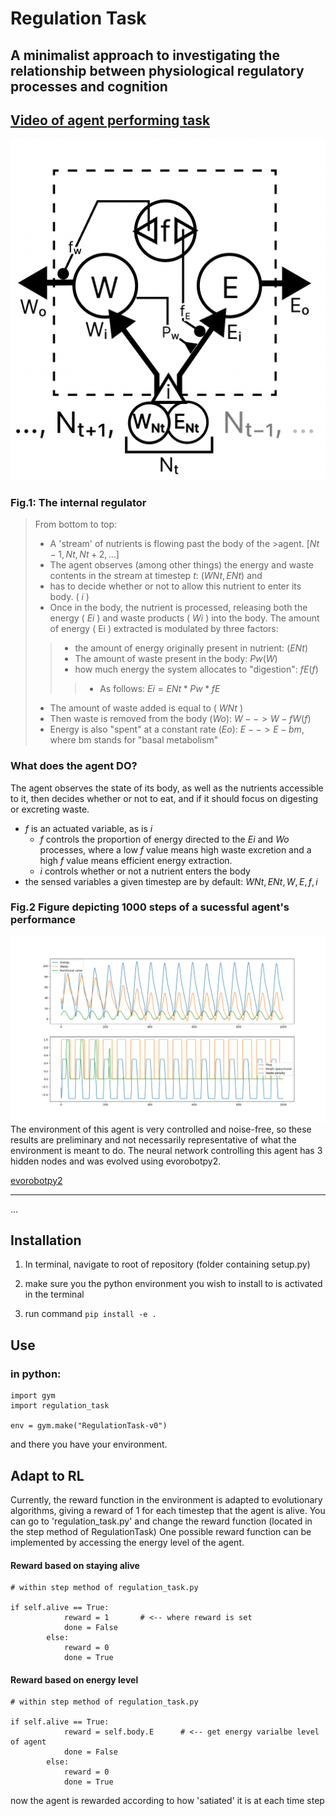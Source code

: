 # Regulation Task
## A minimalist approach to investigating the relationship between physiological regulatory processes and cognition

[Video of agent performing task](https://www.youtube.com/watch?v=-LgDBbVABHQ)
--
<img src="images/Flowchart.png">

### Fig.1: The internal regulator
>From bottom to top:
>* A 'stream' of nutrients is flowing past the body of the >agent. $[Nt-1, Nt, Nt+2,...]$
>* The agent observes (among other things) the energy and waste contents in the stream at timestep $t$: $( WNt, ENt )$ and 
>* has to decide whether or not to allow this nutrient to enter its body. ( $i$ )
>* Once in the body, the nutrient is processed, releasing both the energy ( $Ei$ ) and waste products ( $Wi$ ) into the body. The amount of energy ( Ei ) extracted is modulated by three factors: 
>>  * the amount of energy originally present in nutrient: $(ENt)$
>>  * The amount of waste present in the body: $Pw(W)$
>>  * how much energy the system allocates to "digestion": $fE(f)$
> >>   * As follows: $Ei = ENt * Pw * fE$
>* The amount of waste added is equal to ( $WNt$ )
>* Then waste is removed from the body $(Wo)$:  $W --> W-fW(f)$
>* Energy is also "spent" at a constant rate $(Eo)$: $E --> E- bm$, where bm stands for "basal metabolism" 

### What does the agent DO?
The agent observes the state of its body, as well as the nutrients accessible to it, then decides whether or not to eat, and if it should focus on digesting or excreting waste.
* $f$ is an actuated variable, as is $i$
  * $f$ controls the proportion of energy directed to the $Ei$ and $Wo$ processes, where a low $f$ value means high waste excretion and a high $f$ value means efficient energy extraction.
  * $i$ controls whether or not a nutrient enters the body
* the sensed variables a given timestep are by default: $WNt, ENt, W, E, f, i$

### Fig.2 Figure depicting 1000 steps of a sucessful agent's performance
<img src="images/3_hidden.png">
The environment of this agent is very controlled and noise-free, so these results are preliminary and not necessarily representative of what the environment is meant to do. The neural network controlling this agent has 3 hidden nodes and was evolved using evorobotpy2.

[evorobotpy2](https://github.com/snolfi/evorobotpy2)

---
...

## Installation

1. In terminal, navigate to root of repository (folder containing setup.py)

2. make sure you the python environment you wish to install to is activated in the terminal 

3. run command
   ```pip install -e .```



## Use

### in python:

```
import gym
import regulation_task

env = gym.make("RegulationTask-v0")
```


and there you have your environment.


## Adapt to RL

Currently, the reward function in the environment is adapted to evolutionary algorithms, giving a reward of 1 for each timestep that the agent is alive.
You can go to 'regulation_task.py' and change the reward function (located in the step method of RegulationTask)
One possible reward function can be implemented by accessing the energy level of the agent.


#### Reward based on staying alive
```
# within step method of regulation_task.py

if self.alive == True:
            reward = 1       # <-- where reward is set
            done = False
        else:
            reward = 0
            done = True
```
#### Reward based on energy level
```
# within step method of regulation_task.py

if self.alive == True:
            reward = self.body.E      # <-- get energy varialbe level of agent
            done = False
        else:
            reward = 0
            done = True
```



now the agent is rewarded according to how 'satiated' it is at each time step

